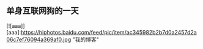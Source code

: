 ## 单身互联网狗的一天

[![aaa]]
[aaa]:https://hiphotos.baidu.com/feed/pic/item/ac345982b2b7d0a2457d2a06c7ef76094a369af0.jpg "我的博客"
